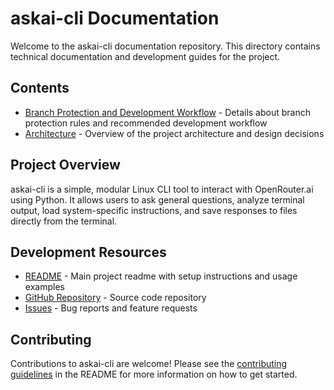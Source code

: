# askai-cli Documentation

Welcome to the askai-cli documentation repository. This directory contains technical documentation and development guides for the project.

## Contents

- [Branch Protection and Development Workflow](./BRANCH_PROTECTION.md) - Details about branch protection rules and recommended development workflow
- [Architecture](../ARCHITECTURE.md) - Overview of the project architecture and design decisions

## Project Overview

askai-cli is a simple, modular Linux CLI tool to interact with OpenRouter.ai using Python. It allows users to ask general questions, analyze terminal output, load system-specific instructions, and save responses to files directly from the terminal.

## Development Resources

- [README](../README.md) - Main project readme with setup instructions and usage examples
- [GitHub Repository](https://github.com/ngroegli/askai-cli) - Source code repository
- [Issues](https://github.com/ngroegli/askai-cli/issues) - Bug reports and feature requests

## Contributing

Contributions to askai-cli are welcome! Please see the [contributing guidelines](../README.md#-development-workflow) in the README for more information on how to get started.
